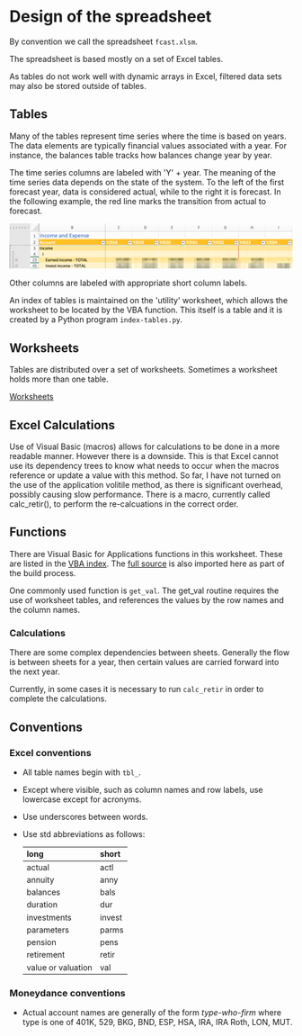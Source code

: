 # Design of the spreadsheet

By convention we call the spreadsheet `fcast.xlsm`.

The spreadsheet is based mostly on a set of Excel tables. 

As tables do not work well with dynamic arrays in Excel, filtered data sets may also be stored outside of tables.

## Tables

Many of the tables represent time series where the time is based on years.  The data elements are typically financial values associated with a year.  For instance, the balances table tracks how balances change year by year.

The time series columns are labeled with 'Y' + year.    The meaning of the time series data depends on the state of the system.  To the left of the first forecast year, data is considered actual, while to the right it is forecast.  In the following example, the red line marks the transition from actual to forecast.

![Income and Expense time series](./images/timeseries.png)

Other columns are labeled with appropriate short column labels.

 An index of tables is maintained on the 'utility' worksheet, which allows the worksheet to be located by the VBA function.  This itself is a table and it is created by a Python program `index-tables.py`.

## Worksheets

Tables are distributed over a set of worksheets. Sometimes a worksheet holds more than one table.

[Worksheets](./worksheets.md)

## Excel Calculations

Use of Visual Basic (macros) allows for calculations to be done in a more readable manner.  However there is a downside.  This is that Excel cannot use its dependency trees to know what needs to occur when the macros reference or update a value with this method.  So far, I have not turned on the use of the application volitile method, as there is significant overhead, possibly causing slow performance. There is a macro, currently called calc_retir(), to perform the re-calcuations in the correct order. 

## Functions

There are Visual Basic for Applications functions in this worksheet.  These are listed in the [VBA index](./vba_index.md).  The [full source](./vba_sorted.md) is also imported here as part of the build process.

One commonly used function is `get_val`. The get_val routine requires the use of worksheet tables, and references the values by the row names and the column names.

### Calculations

There are some complex dependencies between sheets.  Generally the flow is between sheets for a year, then certain values are carried forward into the next year.

Currently, in some cases it is necessary to run `calc_retir` in order to complete the calculations. 

## Conventions

### Excel conventions

- All table names begin with `tbl_`.
- Except where visible, such as column names and row labels, use lowercase except for acronyms.
- Use underscores between words.
- Use std abbreviations as follows:

    |	long	|	short	|
    |---|---|
    |	actual	|	actl	|
    |	annuity	|	anny	|
    |	balances	|	bals	|
    |	duration	|	dur	|
    |	investments	|	invest	|
    |	parameters	|	parms	|
    |	pension	|	pens	|
    |	retirement	|	retir	|
    |	value or valuation 	|	val	|

### Moneydance conventions

- Actual account names are generally of the form *type-who-firm* where type is one of 401K, 529, BKG, BND, ESP, HSA, IRA, IRA Roth, LON, MUT.
